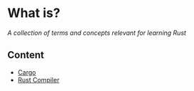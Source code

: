 # What is?

_A collection of terms and concepts relevant for learning Rust_

## Content

- [Cargo](Cargo.md)
- [Rust Compiler](Rustc.md)